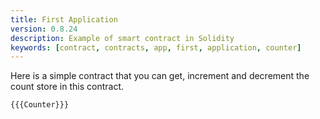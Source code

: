 ```yaml
---
title: First Application
version: 0.8.24
description: Example of smart contract in Solidity
keywords: [contract, contracts, app, first, application, counter]
---
```


Here is a simple contract that you can get, increment and decrement the count store in this contract.

```solidity
{{{Counter}}}
```

